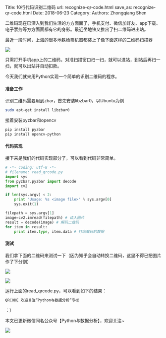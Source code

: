 Title: 10行代码识别二维码
url: recognize-qr-code.html
save_as: recognize-qr-code.html
Date: 2018-06-23
Category:
Authors: Zhongqiang Shen

二维码现在已深入到我们生活的方方面面了，手机支付、微信加好友、app下载、电子票务等方方面面都有它的身影。最近坐地铁又推出了扫二维码进出站。

最近一段时间，上海的很多地铁检票机器都装上了像下面这样的二维码扫描器

![]({static}/images/v2-acebb23eaff588dc3f0844726d0605c0_r.jpg)

只需打开手机app上的二维码，对准扫描窗口扫一扫，就可以进站，到站后再扫一扫，就可以出站并自动扣款。

今天我们就来用Python实现一个简单的识别二维码的程序。




#### 准备工作

识别二维码需要用到zbar，首先安装libzbar0，以Ubuntu为例

```bash
sudo apt-get install libzbar0

```




接着安装pyzbar和opencv

```bash
pip install pyzbar
pip install opencv-python

```




#### 代码实现

接下来是我们的代码实现部分了，可以看到代码非常简单。

```python
# -*- coding: utf-8 -*-
# filename: read_qrcode.py
import sys 
from pyzbar.pyzbar import decode
import cv2 

if len(sys.argv) < 2:
    print "Usage: %s <image file>" % sys.argv[0]
    sys.exit(1)

filepath = sys.argv[1]
image=cv2.imread(filepath) # 读入图片
result = decode(image) # 解码二维码
for item in result:
    print item.type, item.data # 打印解码的数据

```

#### 测试

我们拿下面的二维码来测试一下（因为知乎会自动转换二维码，这里不得已把图片作了下分割）

![]({static}/images/v2-6c12c28182327fd821763cda91ed22a9_b.jpg)

![]({static}/images/v2-40192faa7a28708c254571598c3f9961_b.jpg)

运行上面的read\_qrcode.py，可以看到如下的结果：

```bash
QRCODE 欢迎关注“Python与数据分析”专栏

```

：）




本文已更新微信同名公众号【Python与数据分析】，欢迎关注~

![]({static}/images/v2-e9b0b9b9584ccdd3ff4c96b7ecfd8a56_r.jpg)



